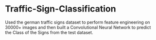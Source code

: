 # Traffic-Sign-Classification


Used the german traffic signs dataset to perform feature engineering on 30000+ images and then built a Convolutional Neural Network to predict the Class of the Signs from the test dataset.
